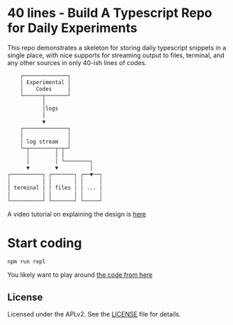 # 40 lines - Build A Typescript Repo for Daily Experiments

This repo demonstrates a skeleton for storing daily typescript snippets in a single place, with nice supports for streaming output to files, terminal, and any other sources in only 40-ish lines of codes.

```sh
    ┌──────────────┐
    │ Experimental │
    │    Codes     │
    └──────┬───────┘
           │
           │logs
           │
           ▼
    ┌──────────────┐
    │              │
    │ log stream   │
    └─┬────────┬─┬─┘
      │        │ │
      │        │ └────────┐
      ▼        ▼          │
┌──────────┐ ┌───────┐ ┌──▼──┐
│          │ │       │ │     │
│ terminal │ │ files │ │ ... │
│          │ │       │ │     │
└──────────┘ └───────┘ └─────┘
```

A video tutorial on explaining the design is [here](https://youtube.com/playlist?list=PLZE9hPvxmyQBWmJIGQkOJUAkPuRRsp1am)

# Start coding

```
npm run repl
```

You likely want to play around [the code from here](src/repl/index.ts)

## License

Licensed under the APLv2. See the [LICENSE](https://github.com/jsynowiec/node-typescript-boilerplate/blob/main/LICENSE) file for details.
